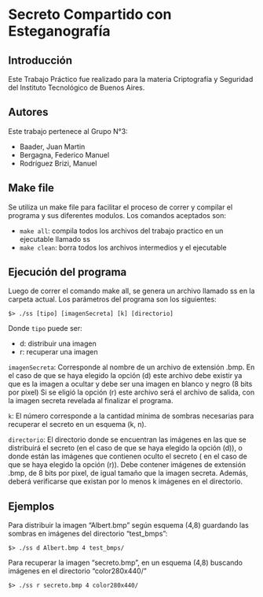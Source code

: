 # Secreto Compartido con Esteganografía
## Introducción
Este Trabajo Práctico fue realizado para la materia Criptografía y Seguridad del Instituto Tecnológico de Buenos Aires.
## Autores
Este trabajo pertenece al Grupo N°3:
- Baader, Juan Martin
- Bergagna, Federico Manuel
- Rodríguez Brizi, Manuel
## Make file
Se utiliza un make file para facilitar el proceso de correr y compilar el programa y sus diferentes modulos. Los comandos aceptados son:

- `make all`: compila todos los archivos del trabajo practico en un ejecutable llamado ss
- `make clean`: borra todos los archivos intermedios y el ejecutable

## Ejecución del programa
Luego de correr el comando make all, se genera un archivo llamado ss en la carpeta actual. Los parámetros del programa son los siguientes:

`$> ./ss [tipo] [imagenSecreta] [k] [directorio]`

Donde `tipo` puede ser:
- d: distribuir una imagen 
- r: recuperar una imagen

`imagenSecreta`: Corresponde al nombre de un archivo de extensión .bmp. En el caso de que
se haya elegido la opción (d) este archivo debe existir ya que es la imagen a ocultar y debe ser
una imagen en blanco y negro (8 bits por pixel) Si se eligió la opción (r) este archivo será el
archivo de salida, con la imagen secreta revelada al finalizar el programa.

`k`: El número corresponde a la cantidad mínima de sombras necesarias para
recuperar el secreto en un esquema (k, n).

`directorio`: El directorio donde se encuentran las imágenes en las que se distribuirá el
secreto (en el caso de que se haya elegido la opción (d)), o donde están las imágenes que
contienen oculto el secreto ( en el caso de que se haya elegido la opción (r)). Debe contener
imágenes de extensión .bmp, de 8 bits por pixel, de igual tamaño que la imagen secreta.
Además, deberá verificarse que existan por lo menos k imágenes en el directorio.

## Ejemplos
Para distribuir la imagen “Albert.bmp” según esquema (4,8) guardando las sombras en
imágenes del directorio “test_bmps”:

`$> ./ss d Albert.bmp 4 test_bmps/`

Para recuperar la imagen “secreto.bmp”, en un esquema (4,8) buscando imágenes en el
directorio “color280x440/”

`$> ./ss r secreto.bmp 4 color280x440/`


